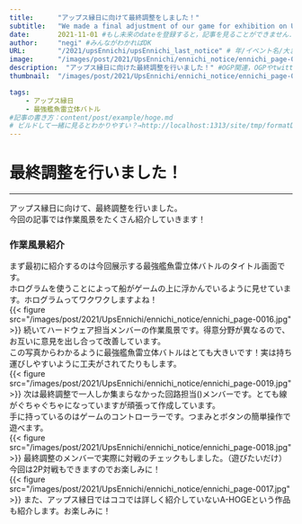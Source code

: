 ```yaml
---
title:      "アップス縁日に向けて最終調整をしました！"
subtitle:   "We made a final adjustment of our game for exhibition on UPS fair."
date:       2021-11-01 #もし未来のdateを登録すると，記事を見ることができません．
author:     "negi" #みんながわかればOK
URL:        "/2021/upsEnnichi/upsEnnichi_last_notice" # 年/イベント名/大まかな内容/具体的な名前
image:      "/images/post/2021/UpsEnnichi/ennichi_notice/ennichi_page-0015.jpg" #題名部分の背景画像
description:  "アップス縁日に向けた最終調整を行いました！" #OGP関連，OGPやtwitterカードで検索すればわかる
thumbnail:  "/images/post/2021/UpsEnnichi/ennichi_notice/ennichi_page-0020.jpg" #OGP関連，OGPやtwitterカードで検索すればわかる

tags:
    - アップス縁日
    - 最強艦魚雷立体バトル
#記事の書き方：content/post/example/hoge.md
# ビルドして一緒に見るとわかりやすい？→http://localhost:1313/site/tmp/formatDemo/
---
```


# 最終調整を行いました！
****

アップス縁日に向けて、最終調整を行いました。<br>
今回の記事では作業風景をたくさん紹介していきます！<br>

### 作業風景紹介
まず最初に紹介するのは今回展示する最強艦魚雷立体バトルのタイトル画面です。<br>
ホログラムを使うことによって船がゲームの上に浮かんでいるように見せています。ホログラムってワクワクしますよね！<br>
{{< figure src="/images/post/2021/UpsEnnichi/ennichi_notice/ennichi_page-0016.jpg" >}}
続いてハードウェア担当メンバーの作業風景です。得意分野が異なるので、お互いに意見を出し合って改善しています。<br>
この写真からわかるように最強艦魚雷立体バトルはとても大きいです！実は持ち運びしやすいように工夫がされてたりもします。<br>
{{< figure src="/images/post/2021/UpsEnnichi/ennichi_notice/ennichi_page-0019.jpg" >}}
次は最終調整で一人しか集まらなかった回路担当()メンバーです。とても線がぐちゃぐちゃになっていますが頑張って作成しています。<br>
手に持っているのはゲームのコントローラーです。つまみとボタンの簡単操作で遊べます。<br>
{{< figure src="/images/post/2021/UpsEnnichi/ennichi_notice/ennichi_page-0018.jpg" >}}
最終調整のメンバーで実際に対戦のチェックもしました。（遊びたいだけ）<br>
今回は2P対戦もできますのでお楽しみに！<br>
{{< figure src="/images/post/2021/UpsEnnichi/ennichi_notice/ennichi_page-0017.jpg" >}}
また、アップス縁日ではココでは詳しく紹介していないA-HOGEという作品も紹介します。お楽しみに！